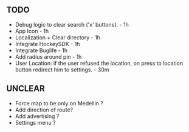 ## TODO

* Debug logic to clear search ('x' buttons). - 1h
* App Icon - 1h
* Localization + Clear directory - 1h
* Integrate HockeySDK - 1h
* Integrate Buglife - 1h
* Add radius around pin - 1h
* User Location: if the user refused the location, on press to location button redirect him to settings. - 30m

## UNCLEAR

* Force map to be only on Medellin ?
* Add direction of route?
* Add advertising ?
* Settings menu ?
